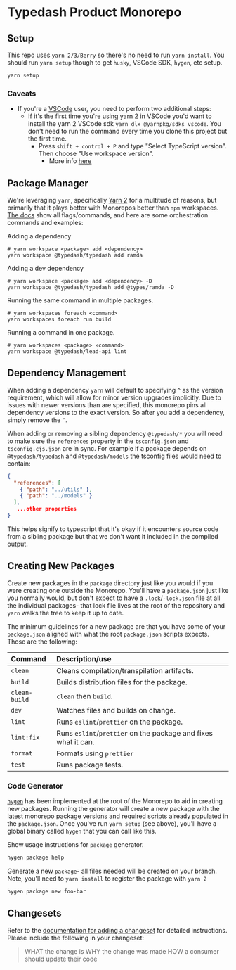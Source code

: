 # Typedash Product Monorepo

## Setup

This repo uses `yarn 2/3/Berry` so there's no need to run `yarn install`. You should run `yarn setup` though to get `husky`, VSCode SDK, `hygen`, etc setup.

```sh
yarn setup
```

### Caveats

- If you're a [VSCode](https://code.visualstudio.com/) user, you need to perform two additional steps:
  - If it's the first time you're using yarn 2 in VSCode you'd want to install the yarn 2 VSCode sdk `yarn dlx @yarnpkg/sdks vscode`. You don't need to run the command every time you clone this project but the first time.
    - Press `shift + control + P` and type "Select TypeScript version". Then choose "Use workspace version".
      - More info [here](https://yarnpkg.com/getting-started/editor-sdks#vscode)

## Package Manager

We're leveraging `yarn`, specifically [Yarn 2](https://dev.to/arcanis/introducing-yarn-2-4eh1) for a multitude of reasons, but primarily that it plays better with Monorepos better than `npm` workspaces. [The docs](https://yarnpkg.com/cli/workspace) show all flags/commands, and here are some orchestration commands and examples:

Adding a dependency

```
# yarn workspace <package> add <dependency>
yarn workspace @typedash/typedash add ramda
```

Adding a dev dependency

```
# yarn workspace <package> add <dependency> -D
yarn workspace @typedash/typedash add @types/ramda -D
```

Running the same command in multiple packages.

```
# yarn workspaces foreach <command>
yarn workspaces foreach run build
```

Running a command in one package.

```
# yarn workspaces <package> <command>
yarn workspace @typedash/lead-api lint
```

## Dependency Management

When adding a dependency `yarn` will default to specifying `^` as the version requirement, which will allow for minor version upgrades implicitly. Due to issues with newer versions than are specified, this monorepo pins all dependency versions to the exact version. So after you add a dependency, simply remove the `^`.

When adding or removing a sibling dependency `@typedash/*` you will need to make sure the `references` property in the `tsconfig.json` and `tsconfig.cjs.json` are in sync. For example if a package depends on `@typedash/typedash` and `@typedash/models` the tsconfig files would need to contain:

```json
{
  "references": [
    { "path": "../utils" },
    { "path": "../models" }
  ],
   ...other properties
}
```

This helps signify to typescript that it's okay if it encounters source code from a sibling package but that we
don't want it included in the compiled output.

## Creating New Packages

Create new packages in the `package` directory just like you would if you were creating one outside the Monorepo. You'll have a `package.json` just like you normally would, but don't expect to have a `.lock`/`-lock.json` file at all the individual packages- that lock file lives at the root of the repository and `yarn` walks the tree to keep it up to date.

The minimum guidelines for a new package are that you have some of your `package.json` aligned with what the root `package.json` scripts expects. Those are the following:

| Command       | Description/use                                                |
| :------------ | :------------------------------------------------------------- |
| `clean`       | Cleans compilation/transpilation artifacts.                    |
| `build`       | Builds distribution files for the package.                     |
| `clean-build` | `clean` then `build`.                                          |
| `dev`         | Watches files and builds on change.                            |
| `lint`        | Runs `eslint`/`prettier` on the package.                       |
| `lint:fix`    | Runs `eslint`/`prettier` on the package and fixes what it can. |
| `format`      | Formats using `prettier`                                       |
| `test`        | Runs package tests.                                            |

### Code Generator

[`hygen`](http://www.hygen.io/) has been implemented at the root of the Monorepo to aid in creating new packages. Running the generator will create a new package with the latest monorepo package versions and required scripts already populated in the `package.json`. Once you've run `yarn setup` (see above), you'll have a global binary called `hygen` that you can call like this.

Show usage instructions for `package` generator.

```sh
hygen package help
```

Generate a new `package`- all files needed will be created on your branch. Note, you'll need to `yarn install` to register the package with `yarn 2`

```sh
hygen package new foo-bar
```

## Changesets

Refer to the [documentation for adding a changeset](https://github.com/changesets/changesets/blob/main/docs/adding-a-changeset.md) for detailed instructions. Please include the following in your changeset:

> WHAT the change is
> WHY the change was made
> HOW a consumer should update their code
